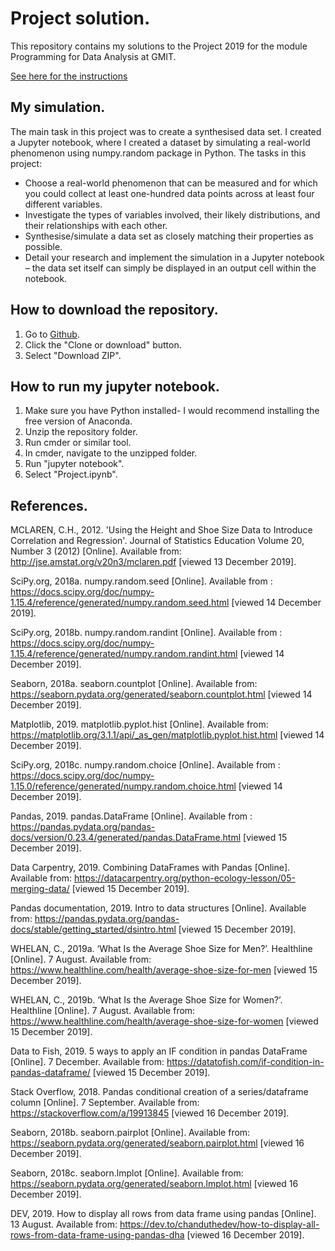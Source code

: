# Project solution.

This repository contains my solutions to the Project 2019 for the module Programming for Data Analysis at GMIT.

[See here for the instructions](https://github.com/brianmcgmit/ProgDA/raw/master/ProgDA_Project.pdf)

## My simulation.

The main task in this project was to create a synthesised data set. I created a Jupyter notebook, where I created a dataset by simulating a real-world phenomenon using numpy.random package in Python. The tasks in this project:

* Choose a real-world phenomenon that can be measured and for which you could collect at least one-hundred data points across at least four different variables.
* Investigate the types of variables involved, their likely distributions, and their relationships with each other.
* Synthesise/simulate a data set as closely matching their properties as possible.
* Detail your research and implement the simulation in a Jupyter notebook – the data set itself can simply be displayed in an output cell within the notebook.

## How to download the repository.

1. Go to [Github](https://github.com/amacuga/progda-project).
2. Click the "Clone or download" button.
3. Select "Download ZIP".

## How to run my jupyter notebook.

1. Make sure you have Python installed- I would recommend installing the free version of Anaconda.
2. Unzip the repository folder.
2. Run cmder or similar tool.
3. In cmder, navigate to the unzipped folder.
4. Run "jupyter notebook".
5. Select "Project.ipynb".

## References.
MCLAREN, C.H., 2012. 'Using the Height and Shoe Size Data to Introduce Correlation and Regression'. Journal of Statistics Education Volume 20, Number 3 (2012) [Online]. Available from: http://jse.amstat.org/v20n3/mclaren.pdf [viewed 13 December 2019].

SciPy.org, 2018a. numpy.random.seed [Online]. Available from : https://docs.scipy.org/doc/numpy-1.15.4/reference/generated/numpy.random.seed.html [viewed 14 December 2019].

SciPy.org, 2018b. numpy.random.randint [Online]. Available from : https://docs.scipy.org/doc/numpy-1.15.4/reference/generated/numpy.random.randint.html [viewed 14 December 2019].

Seaborn, 2018a. seaborn.countplot [Online]. Available from: https://seaborn.pydata.org/generated/seaborn.countplot.html [viewed 14 December 2019].

Matplotlib, 2019. matplotlib.pyplot.hist [Online]. Available from: https://matplotlib.org/3.1.1/api/_as_gen/matplotlib.pyplot.hist.html [viewed 14 December 2019].

SciPy.org, 2018c. numpy.random.choice [Online]. Available from : https://docs.scipy.org/doc/numpy-1.15.0/reference/generated/numpy.random.choice.html [viewed 14 December 2019].

Pandas, 2019. pandas.DataFrame [Online]. Available from : https://pandas.pydata.org/pandas-docs/version/0.23.4/generated/pandas.DataFrame.html [viewed 15 December 2019].

Data Carpentry, 2019. Combining DataFrames with Pandas [Online]. Available from: https://datacarpentry.org/python-ecology-lesson/05-merging-data/ [viewed 15 December 2019].

Pandas documentation, 2019. Intro to data structures [Online]. Available from: https://pandas.pydata.org/pandas-docs/stable/getting_started/dsintro.html [viewed 15 December 2019].

WHELAN, C., 2019a. ‘What Is the Average Shoe Size for Men?’. Healthline [Online]. 7 August. Available from: https://www.healthline.com/health/average-shoe-size-for-men [viewed 15 December 2019].

WHELAN, C., 2019b. ‘What Is the Average Shoe Size for Women?’. Healthline [Online]. 7 August. Available from: https://www.healthline.com/health/average-shoe-size-for-women [viewed 15 December 2019].

Data to Fish, 2019. 5 ways to apply an IF condition in pandas DataFrame [Online]. 7 December. Available from: https://datatofish.com/if-condition-in-pandas-dataframe/ [viewed 15 December 2019].

Stack Overflow, 2018. Pandas conditional creation of a series/dataframe column [Online]. 7 September. Available from: https://stackoverflow.com/a/19913845 [viewed 16 December 2019].

Seaborn, 2018b. seaborn.pairplot [Online]. Available from: https://seaborn.pydata.org/generated/seaborn.pairplot.html [viewed 16 December 2019].

Seaborn, 2018c. seaborn.lmplot [Online]. Available from: https://seaborn.pydata.org/generated/seaborn.lmplot.html [viewed 16 December 2019].

DEV, 2019. How to display all rows from data frame using pandas [Online]. 13 August. Available from: https://dev.to/chanduthedev/how-to-display-all-rows-from-data-frame-using-pandas-dha [viewed 16 December 2019].